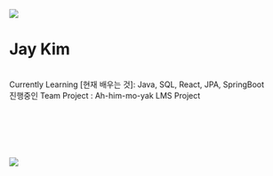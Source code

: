 <img src ="https://github.com/user-attachments/assets/ca77ff54-392f-43e2-8488-9b7049ae0a93" align ="center">
<br>

# Jay Kim

<br>
Currently Learning [현재 배우는 것]: Java, SQL, React, JPA, SpringBoot
<br>
진행중인 Team Project : Ah-him-mo-yak LMS Project
<br><br><br><br><br><br><br>

<img src="https://capsule-render.vercel.app/api?type=soft&height=250&color=gradient&text=DEV_%20Jay%20Kim&animation=fadeIn&section=footer&fontSize=30&fontAlign=25&fontAlignY=50&descAlign=50" align ="center">

<!--
**BrianLakeKim/BrianLakeKim** is a ✨ *special* ✨ repository because its `README.md` (this file) appears on your GitHub profile.

Here are some ideas to get you started:

- 🔭 I’m currently working on ...
- 🌱 I’m currently learning ...
- 👯 I’m looking to collaborate on ...
- 🤔 I’m looking for help with ...
- 💬 Ask me about ...
- 📫 How to reach me: ...
- 😄 Pronouns: ...
- ⚡ Fun fact: ...
-->
